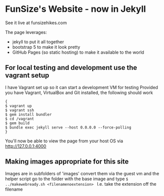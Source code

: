 # FunSize's Website - now in Jekyll
See it live at funsizehikes.com

The page leverages:
 - jekyll to put it all together
 - bootstrap 5 to make it look pretty 
 - GitHub Pages (so static hosting) to make it available to the world

## For local testing and development use the vagrant setup
I have Vagrant set up so it can start a development VM for testing
Provided you have Vagrant, VirtualBox and Git installed, the following should work
```
{
$ vagrant up
$ vagrant ssh
$ gem install bundler
$ cd /vagrant
$ gem build
$ bundle exec jekyll serve --host 0.0.0.0 --force-polling
}
```

You'll now be able to view the page from your host OS via <http://127.0.0.1:4000>

## Making images appropriate for this site
Images are in subfolders of 'images'
convert them via the guest vm and the helper script go to the folder with the base image and type
```$ ../makewebready.sh <filenamenoextension> ```
I.e. take the extension off the filename

